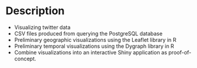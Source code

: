 # Description

* Visualizing twitter data
* CSV files produced from querying the PostgreSQL database
* Preliminary geographic visualizations using the Leaflet library in R
* Preliminary temporal visualizations using the Dygraph library in R
* Combine visualizations into an interactive Shiny application as proof-of-concept.
